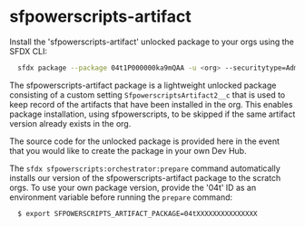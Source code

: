 # sfpowerscripts-artifact

Install the 'sfpowerscripts-artifact' unlocked package to your orgs using the SFDX CLI:

```bash
  sfdx package --package 04t1P000000ka9mQAA -u <org> --securitytype=AdminsOnly --wait=120
```

The sfpowerscripts-artifact package is a lightweight unlocked package consisting of a custom setting `SfpowerscriptsArtifact2__c` that is used to keep record of the artifacts that have been installed in the org. This enables package installation, using sfpowerscripts, to be skipped if the same artifact version already exists in the org.

The source code for the unlocked package is provided here in the event that you would like to create the package in your own Dev Hub.

The `sfdx sfpowerscripts:orchestrator:prepare` command automatically installs our version of the sfpowerscripts-artifact package to the scratch orgs. To use your own package version, provide the
'04t' ID as an environment variable before running the `prepare` command:

```bash
  $ export SFPOWERSCRIPTS_ARTIFACT_PACKAGE=04tXXXXXXXXXXXXXXX
```
